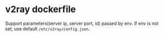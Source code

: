 v2ray dockerfile
====

Support parameters(server ip, server port, id) passed by env.
If env is not set, use default ```/etc/v2ray/config.json```.
